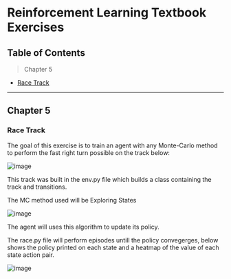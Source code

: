 # Reinforcement Learning Textbook Exercises

## Table of Contents
> Chapter 5
- [Race Track](#racetrack)

---

## Chapter 5 

### Race Track
The goal of this exercise is to train an agent with any Monte-Carlo method to perform the fast right turn possible on the track below:

![image](https://user-images.githubusercontent.com/48805713/68787892-33a90f80-05f7-11ea-84e7-6fdfb5d7f0e5.png)

This track was built in the env.py file which builds a class containing the track and transitions.

The MC method used will be Exploring States

![image](https://user-images.githubusercontent.com/48805713/68788016-69e68f00-05f7-11ea-8a36-89a70ec392ab.png)

The agent will uses this algorithm to update its policy. 

The race.py file will perform episodes untill the policy convegerges, below shows the policy printed on each state and a heatmap of the value of each state action pair.

![image](https://user-images.githubusercontent.com/48805713/68788342-0c9f0d80-05f8-11ea-9906-0a3f7c36a88f.png)
